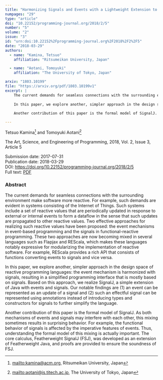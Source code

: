 ```yaml
---
title: "Harmonizing Signals and Events with a Lightweight Extension to Java"
numpages: "29"
type: "article"
doi: "10.22152/programming-journal.org/2018/2/5"
number: "5"
volume: "2"
issue: "3"
id: "urn:doi:10.22152%2Fprogramming-journal.org%2F2018%2F2%2F5"
date: "2018-03-29"
authors: 
  - name: "Kamina, Tetsuo"
    affiliation: "Ritsumeikan University, Japan"

  - name: "Aotani, Tomoyuki"
    affiliation: "The University of Tokyo, Japan"

arxiv: "1803.10199"
file: "https://arxiv.org/pdf/1803.10199v1"
excerpt: |
    The current demands for seamless connections with the surrounding environment make software more reactive. For example, such demands are evident in systems consisting of the Internet of Things. Such systems include a set of reactive values that are periodically updated in response to external or internal events to form a dataflow in the sense that such updates are propagated to other reactive values. Two effective approaches for realizing such reactive values have been proposed: the event mechanisms in event-based programming and the signals in functional-reactive programming. These two approaches are now becoming mixed in several languages such as Flapjax and REScala, which makes these languages notably expressive for modularizing the implementation of reactive software. For example, REScala provides a rich API that consists of functions converting events to signals and vice versa.
    
    In this paper, we explore another, simpler approach in the design space of reactive programming languages: the event mechanism is harmonized with signals, resulting in a simplified programming interface that is mostly based on signals. Based on this approach, we realize SignalJ, a simple extension of Java with events and signals. Our notable findings are (1) an event can be represented as an update of a signal and (2) such an effectful signal can be represented using annotations instead of introducing types and constructors for signals to further simplify the language.
    
    Another contribution of this paper is the formal model of SignalJ. As both mechanisms of events and signals may interfere with each other, this mixing sometimes results in surprising behavior. For example, the functional behavior of signals is affected by the imperative features of events. Thus, understanding the formal model of this mixing is actually important. The core calculus, Featherweight SignalJ (FSJ), was developed as an extension of Featherweight Java, and proofs are provided to ensure the soundness of FSJ.

---
```

Tetsuo Kamina[^1] and Tomoyuki Aotani[^2]

The Art, Science, and Engineering of Programming, 2018, Vol. 2, Issue 3, Article 5

Submission date: 2017-07-31  
Publication date: 2018-03-29  
DOI: <https://doi.org/10.22152/programming-journal.org/2018/2/5>  
Full text: [PDF](https://arxiv.org/pdf/1803.10199v1)  


### Abstract

The current demands for seamless connections with the surrounding environment make software more reactive. For example, such demands are evident in systems consisting of the Internet of Things. Such systems include a set of reactive values that are periodically updated in response to external or internal events to form a dataflow in the sense that such updates are propagated to other reactive values. Two effective approaches for realizing such reactive values have been proposed: the event mechanisms in event-based programming and the signals in functional-reactive programming. These two approaches are now becoming mixed in several languages such as Flapjax and REScala, which makes these languages notably expressive for modularizing the implementation of reactive software. For example, REScala provides a rich API that consists of functions converting events to signals and vice versa.

In this paper, we explore another, simpler approach in the design space of reactive programming languages: the event mechanism is harmonized with signals, resulting in a simplified programming interface that is mostly based on signals. Based on this approach, we realize SignalJ, a simple extension of Java with events and signals. Our notable findings are (1) an event can be represented as an update of a signal and (2) such an effectful signal can be represented using annotations instead of introducing types and constructors for signals to further simplify the language.

Another contribution of this paper is the formal model of SignalJ. As both mechanisms of events and signals may interfere with each other, this mixing sometimes results in surprising behavior. For example, the functional behavior of signals is affected by the imperative features of events. Thus, understanding the formal model of this mixing is actually important. The core calculus, Featherweight SignalJ (FSJ), was developed as an extension of Featherweight Java, and proofs are provided to ensure the soundness of FSJ.


[^1]: <mailto:kamina@acm.org>, Ritsumeikan University, Japan
[^2]: <mailto:aotani@is.titech.ac.jp>, The University of Tokyo, Japan
